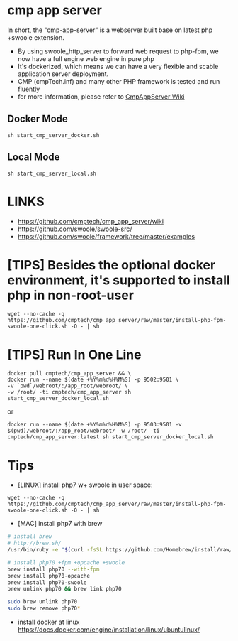 # cmp app server

In short, the "cmp-app-server" is a webserver built base on latest php +swoole extension.

* By using swoole_http_server to forward web request to php-fpm, we now have a full engine web engine in pure php
* It's dockerized, which means we can have a very flexible and scable application server deployment.
* CMP (cmpTech.inf) and many other PHP framework is tested and run fluently
* for more information, please refer to [CmpAppServer Wiki](https://github.com/cmptech/cmp_app_server/wiki)

## Docker Mode

```
sh start_cmp_server_docker.sh
```

## Local Mode

```
sh start_cmp_server_local.sh
```

# LINKS

* https://github.com/cmptech/cmp_app_server/wiki
* https://github.com/swoole/swoole-src/
* https://github.com/swoole/framework/tree/master/examples

# [TIPS] Besides the optional docker environment, it's supported to install php in non-root-user

```
wget --no-cache -q https://github.com/cmptech/cmp_app_server/raw/master/install-php-fpm-swoole-one-click.sh -O - | sh
```

# [TIPS] Run In One Line

```
docker pull cmptech/cmp_app_server && \
docker run --name $(date +%Y%m%d%H%M%S) -p 9502:9501 \
-v `pwd`/webroot/:/app_root/webroot/ \
-w /root/ -ti cmptech/cmp_app_server sh start_cmp_server_docker_local.sh
```

or

```
docker run --name $(date +%Y%m%d%H%M%S) -p 9503:9501 -v $(pwd)/webroot/:/app_root/webroot/ -w /root/ -ti cmptech/cmp_app_server:latest sh start_cmp_server_docker_local.sh
```


# Tips

* [LINUX] install php7 w+ swoole in user space:
```
wget --no-cache -q https://github.com/cmptech/cmp_app_server/raw/master/install-php-fpm-swoole-one-click.sh -O - | sh
```

* [MAC] install php7 with brew
```bash
# install brew
# http://brew.sh/
/usr/bin/ruby -e "$(curl -fsSL https://github.com/Homebrew/install/raw/master/install)"

# install php70 +fpm +opcache +swoole
brew install php70 --with-fpm
brew install php70-opcache
brew install php70-swoole
brew unlink php70 && brew link php70

sudo brew unlink php70
sudo brew remove php70*
```

* install docker at linux
https://docs.docker.com/engine/installation/linux/ubuntulinux/
